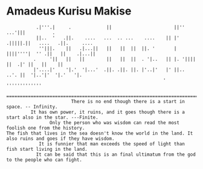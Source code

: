 # Amadeus Kurisu Makise
    
               .|'''.|     .             ||                       ||'' ...'|||          .
               ||..  '   .||.    ....   ...  .. ...    ....    || |' .|||||.||   ....   .||.     ....
                ''|||.    ||   .|...||   ||   ||  ||  ||. '       |  ||||''''|  '' .||   ||    .|...||
              .     '||   ||   ||        ||   ||  ||  . '|..   || |. '||||  ||  .|' ||   ||    ||
              |'....|'    '|.'  '|...'  .||. .||. ||. |'..|'   |' ||.. ..'. ||  '|..'|'  '|.'   '|.
                                                              '  '''''''''''''
     ============================================================================================================
                            There is no end though there is a start in space. -- Infinity.
             It has own power, it ruins, and it goes though there is a start also in the star. ---Finite.
                    Only the person who was wisdom can read the most foolish one from the history.
    The fish that lives in the sea doesn't know the world in the land. It also ruins and goes if they have wisdom.
                It is funnier that man exceeds the speed of light than fish start living in the land.
               It can be said that this is an final ultimatum from the god to the people who can fight.
    
    
